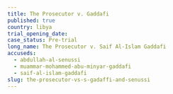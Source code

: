 ```yaml
---
title: The Prosecutor v. Gaddafi
published: true
country: libya
trial_opening_date:
case_status: Pre-trial
long_name: The Prosecutor v. Saif Al-Islam Gaddafi
accuseds:
  - abdullah-al-senussi
  - muammar-mohammed-abu-minyar-gaddafi
  - saif-al-islam-gaddafi
slug: the-prosecutor-vs-s-gadaffi-and-senussi
---
```



